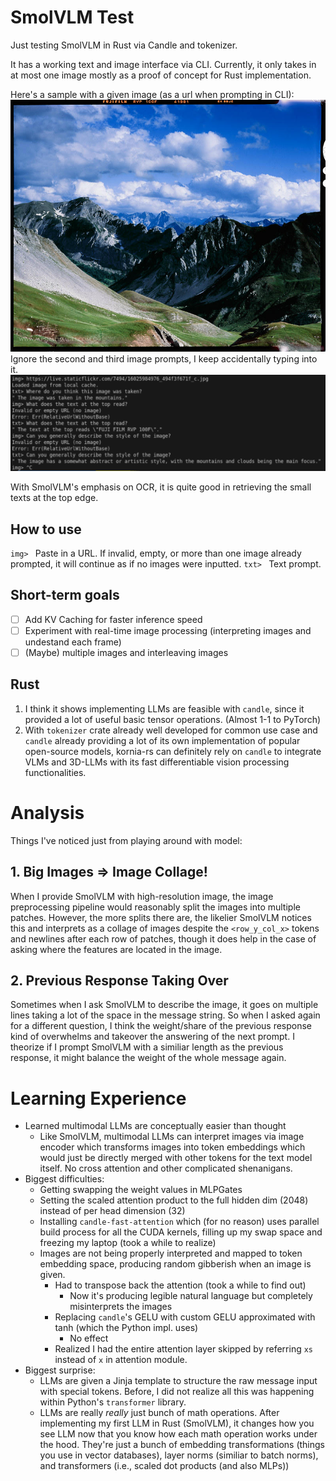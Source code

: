 # SmolVLM Test

Just testing SmolVLM in Rust via Candle and tokenizer.

It has a working text and image interface via CLI. Currently, it only takes in at most one image mostly as a proof of concept for Rust implementation.

Here's a sample with a given image (as a url when prompting in CLI):
![](sample.jpg)
Ignore the second and third image prompts, I keep accidentally typing into it.
![](screenshot_20250330-212602.png)

With SmolVLM's emphasis on OCR, it is quite good in retrieving the small texts at the top edge.

## How to use
`img> ` Paste in a URL. If invalid, empty, or more than one image already prompted, it will continue as if no images were inputted.
`txt> ` Text prompt.


## Short-term goals
-[ ] Add KV Caching for faster inference speed
-[ ] Experiment with real-time image processing (interpreting images and undestand each frame)
-[ ] (Maybe) multiple images and interleaving images

## Rust
1. I think it shows implementing LLMs are feasible with `candle`, since it provided a lot of useful basic tensor operations. (Almost 1-1 to PyTorch)
2. With `tokenizer` crate already well developed for common use case and `candle` already providing a lot of its own implementation of popular open-source models, kornia-rs can definitely rely on `candle` to integrate VLMs and 3D-LLMs with its fast differentiable vision processing functionalities.

# Analysis
Things I've noticed just from playing around with model:

## 1. Big Images => Image Collage!
When I provide SmolVLM with high-resolution image, the image preprocessing pipeline would reasonably split the images into multiple patches. However, the more splits there are, the likelier SmolVLM notices this and interprets as a collage of images despite the `<row_y_col_x>` tokens and newlines after each row of patches, though it does help in the case of asking where the features are located in the image.

## 2. Previous Response Taking Over
Sometimes when I ask SmolVLM to describe the image, it goes on multiple lines taking a lot of the space in the message string. So when I asked again for a different question, I think the weight/share of the previous response kind of overwhelms and takeover the answering of the next prompt. I theorize if I prompt SmolVLM with a similiar length as the previous response, it might balance the weight of the whole message again.

# Learning Experience

- Learned multimodal LLMs are conceptually easier than thought
    - Like SmolVLM, multimodal LLMs can interpret images via image encoder which transforms images into token embeddings which would just be
    directly merged with other tokens for the text model itself. No cross attention and other complicated shenanigans.
- Biggest difficulties:
    - Getting swapping the weight values in MLPGates
    - Setting the scaled attention product to the full hidden dim (2048) instead of per head dimension (32)
    - Installing `candle-fast-attention` which (for no reason) uses parallel build process for all the CUDA kernels, filling up my swap space and freezing my laptop (took a while to realize)
    - Images are not being properly interpreted and mapped to token embedding space, producing random gibberish when an image is given.
        - Had to transpose back the attention (took a while to find out)
            - Now it's producing legible natural language but completely misinterprets the images
        - Replacing `candle`'s GELU with custom GELU approximated with tanh (which the Python impl. uses)
            - No effect
        - Realized I had the entire attention layer skipped by referring `xs` instead of `x` in attention module.
- Biggest surprise:
    - LLMs are given a Jinja template to structure the raw message input with special tokens. Before, I did not realize all this was happening
    within Python's `transformer` library.
    - LLMs are really *really* just bunch of math operations. After implementing my first LLM in Rust (SmolVLM), it changes how you see LLM now that you know how each math operation works under the hood. They're just a bunch of embedding transformations (things you use in vector databases), layer norms (similiar to batch norms), and transformers (i.e., scaled dot products (and also MLPs))
